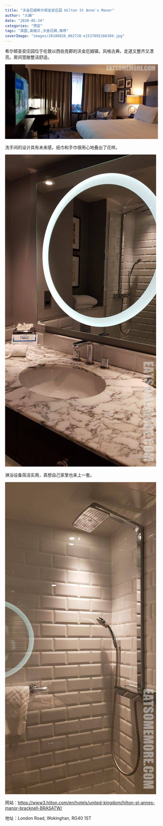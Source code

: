 ```yaml
---
title: "沃金厄姆希尔顿圣安庄园 Hilton St Anne's Manor"
author: "九姨"
date: "2020-05-24"
categories: "预定"
tags: "英国,英格兰,沃金厄姆,推荐"
coverImage: "images/20180826_082728-e1537892166369.jpg"
---
```


希尔顿圣安庄园位于伦敦以西伯克郡的沃金厄姆镇，风格古典，走道又整齐又漂亮。房间宽敞整洁舒适。

![希尔顿圣安庄园](images/20180825_182042.jpg)

洗手间的设计具有未来感，纸巾和手巾很用心地叠出了花样。

![希尔顿圣安庄园](images/20180825_182051-e1537892143543.jpg)

淋浴设备简洁实用，真想自己家里也来上一套。

![希尔顿圣安庄园](images/20180825_182103-e1537892152399.jpg)

网站：https://www3.hilton.com/en/hotels/united-kingdom/hilton-st-annes-manor-bracknell-BRASATW/

地址：London Road, Wokinghan, RG40 1ST